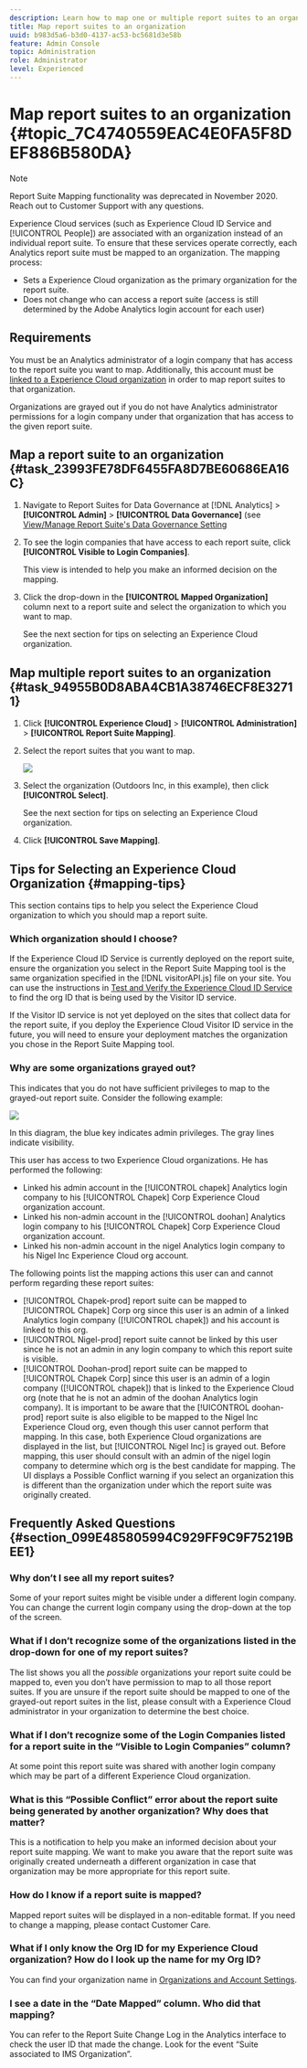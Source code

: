 ```yaml
---
description: Learn how to map one or multiple report suites to an organization in Experience Cloud.
title: Map report suites to an organization 
uuid: b983d5a6-b3d0-4137-ac53-bc5681d3e58b
feature: Admin Console
topic: Administration
role: Administrator
level: Experienced
---
```


# Map report suites to an organization {#topic_7C4740559EAC4E0FA5F8DEF886B580DA}

>[!NOTE]
>
>Report Suite Mapping functionality was deprecated in November 2020. Reach out to Customer Support with any questions.

Experience Cloud services (such as Experience Cloud ID Service and [!UICONTROL People]) are associated with an organization instead of an individual report suite. To ensure that these services operate correctly, each Analytics report suite must be mapped to an organization. The mapping process: 

* Sets a Experience Cloud organization as the primary organization for the report suite.
* Does not change who can access a report suite (access is still determined by the Adobe Analytics login account for each user)

## Requirements 

You must be an Analytics administrator of a login company that has access to the report suite you want to map. Additionally, this account must be [linked to a Experience Cloud organization](../admin-getting-started/organizations.md#topic_C31CB834F109465A82ED57FF0563B3F1) in order to map report suites to that organization. 

Organizations are grayed out if you do not have Analytics administrator permissions for a login company under that organization that has access to the given report suite. 

## Map a report suite to an organization {#task_23993FE78DF6455FA8D7BE60686EA16C}

1. Navigate to Report Suites for Data Governance at [!DNL Analytics] > **[!UICONTROL Admin]** > **[!UICONTROL Data Governance]** (see [View/Manage Report Suite's Data Governance Setting](https://docs.adobe.com/help/en/analytics/admin/data-governance/gdpr-view-settings.html)

1. To see the login companies that have access to each report suite, click **[!UICONTROL Visible to Login Companies]**.

   This view is intended to help you make an informed decision on the mapping. 

1. Click the drop-down in the **[!UICONTROL Mapped Organization]** column next to a report suite and select the organization to which you want to map.

   See the next section for tips on selecting an Experience Cloud organization.

## Map multiple report suites to an organization {#task_94955B0D8ABA4CB1A38746ECF8E32711}

1. Click **[!UICONTROL Experience Cloud]** > **[!UICONTROL Administration]** > **[!UICONTROL Report Suite Mapping]**.

1. Select the report suites that you want to map.

   ![](assets/rs-mapping-multiple.png) 

1. Select the organization (Outdoors Inc, in this example), then click **[!UICONTROL Select]**.

   See the next section for tips on selecting an Experience Cloud organization. 

1. Click **[!UICONTROL Save Mapping]**.

## Tips for Selecting an Experience Cloud Organization {#mapping-tips}

This section contains tips to help you select the Experience Cloud organization to which you should map a report suite. 

### Which organization should I choose?

If the Experience Cloud ID Service is currently deployed on the report suite, ensure the organization you select in the Report Suite Mapping tool is the same organization specified in the [!DNL visitorAPI.js] file on your site. You can use the instructions in [Test and Verify the Experience Cloud ID Service](https://docs.adobe.com/content/help/en/id-service/using/implementation-guides/test-verify.html) to find the org ID that is being used by the Visitor ID service. 

If the Visitor ID service is not yet deployed on the sites that collect data for the report suite, if you deploy the Experience Cloud Visitor ID service in the future, you will need to ensure your deployment matches the organization you chose in the Report Suite Mapping tool. 

### Why are some organizations grayed out?

This indicates that you do not have sufficient privileges to map to the grayed-out report suite. Consider the following example:

![](assets/rs-mapping.png)

In this diagram, the blue key indicates admin privileges. The gray lines indicate visibility.

This user has access to two Experience Cloud organizations. He has performed the following:

* Linked his admin account in the [!UICONTROL chapek] Analytics login company to his [!UICONTROL Chapek] Corp Experience Cloud organization account.
* Linked his non-admin account in the [!UICONTROL doohan] Analytics login company to his [!UICONTROL Chapek] Corp Experience Cloud organization account.
* Linked his non-admin account in the nigel Analytics login company to his Nigel Inc Experience Cloud org account.

The following points list the mapping actions this user can and cannot perform regarding these report suites:

* [!UICONTROL Chapek-prod] report suite can be mapped to [!UICONTROL Chapek] Corp org since this user is an admin of a linked Analytics login company ([!UICONTROL chapek]) and his account is linked to this org.
* [!UICONTROL Nigel-prod] report suite cannot be linked by this user since he is not an admin in any login company to which this report suite is visible.
* [!UICONTROL Doohan-prod] report suite can be mapped to [!UICONTROL Chapek Corp] since this user is an admin of a login company ([!UICONTROL chapek]) that is linked to the Experience Cloud org (note that he is not an admin of the doohan Analytics login company). It is important to be aware that the [!UICONTROL doohan-prod] report suite is also eligible to be mapped to the Nigel Inc Experience Cloud org, even though this user cannot perform that mapping. In this case, both Experience Cloud organizations are displayed in the list, but [!UICONTROL Nigel Inc] is grayed out. Before mapping, this user should consult with an admin of the nigel login company to determine which org is the best candidate for mapping. The UI displays a Possible Conflict warning if you select an organization this is different than the organization under which the report suite was originally created.

## Frequently Asked Questions {#section_099E485805994C929FF9C9F75219BEE1}

### Why don’t I see all my report suites?

Some of your report suites might be visible under a different login company. You can change the current login company using the drop-down at the top of the screen.

### What if I don’t recognize some of the organizations listed in the drop-down for one of my report suites?

The list shows you all the *possible* organizations your report suite could be mapped to, even you don’t have permission to map to all those report suites. If you are unsure if the report suite should be mapped to one of the grayed-out report suites in the list, please consult with a Experience Cloud administrator in your organization to determine the best choice.

### What if I don’t recognize some of the Login Companies listed for a report suite in the “Visible to Login Companies” column?

At some point this report suite was shared with another login company which may be part of a different Experience Cloud organization.

### What is this “Possible Conflict” error about the report suite being generated by another organization? Why does that matter?

This is a notification to help you make an informed decision about your report suite mapping. We want to make you aware that the report suite was originally created underneath a different organization in case that organization may be more appropriate for this report suite.

### How do I know if a report suite is mapped?

Mapped report suites will be displayed in a non-editable format. If you need to change a mapping, please contact Customer Care.

### What if I only know the Org ID for my Experience Cloud organization? How do I look up the name for my Org ID?

You can find your organization name in [Organizations and Account Settings](https://docs.adobe.com/content/help/en/core-services/interface/manage-users-and-products/organizations.html).

### I see a date in the “Date Mapped” column. Who did that mapping?

You can refer to the Report Suite Change Log in the Analytics interface to check the user ID that made the change. Look for the event “Suite associated to IMS Organization”. 
